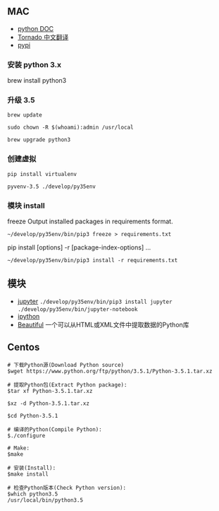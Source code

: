 ## MAC

- [python DOC](https://docs.python.org/3/)
- [Tornado 中文翻译](http://demo.pythoner.com/itt2zh/)
- [pypi](https://pypi.python.org/pypi)


### 安装 python 3.x
brew install python3

### 升级 3.5

`brew update`

`sudo chown -R $(whoami):admin /usr/local`

`brew upgrade python3`

### 创建虚拟

`pip install virtualenv`

`pyvenv-3.5 ./develop/py35env`


### 模块 install

freeze Output installed packages in requirements format.

`~/develop/py35env/bin/pip3 freeze > requirements.txt`

pip install [options] -r <requirements file> [package-index-options] ...

`~/develop/py35env/bin/pip3 install -r requirements.txt`


## 模块

- [jupyter](https://jupyter.org/)
	`./develop/py35env/bin/pip3 install jupyter`
	`./develop/py35env/bin/jupyter-notebook`
- [ipython](https://pypi.python.org/pypi/ipython)
- [Beautiful](http://www.crummy.com/software/BeautifulSoup/bs4/doc.zh/) 一个可以从HTML或XML文件中提取数据的Python库


## Centos

```shell
# 下载Python源(Download Python source)
$wget https://www.python.org/ftp/python/3.5.1/Python-3.5.1.tar.xz

# 提取Python包(Extract Python package):
$tar xf Python-3.5.1.tar.xz

$xz -d Python-3.5.1.tar.xz

$cd Python-3.5.1

# 编译的Python(Compile Python):
$./configure

# Make:
$make

# 安装(Install):
$make install

# 检查Python版本(Check Python version):
$which python3.5
/usr/local/bin/python3.5
```


